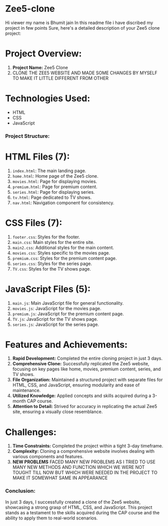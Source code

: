 # Zee5-clone
 Hi viewer my name is Bhumit jain 
In this readme file i have discribed my project in few points
Sure, here's a detailed description of your Zee5 clone project:

# Project Overview:
1. **Project Name:** Zee5 Clone
2. CLONE THE ZEE5 WEBSITE AND MADE SOME CHANGES BY MYSELF TO MAKE IT LITTLE DIFFERENT FROM OTHER 

# Technologies Used:
- HTML
- CSS
- JavaScript

### Project Structure: ###
# HTML Files (7):
1. `index.html`: The main landing page.
2. `home.html`: Home page of the Zee5 clone.
3. `movies.html`: Page for displaying movies.
4. `premium.html`: Page for premium content.
5. `series.html`: Page for displaying series.
6. `tv.html`: Page dedicated to TV shows.
7. `nav.html`: Navigation component for consistency.

# CSS Files (7):
1. `footer.css`: Styles for the footer.
2. `main.css`: Main styles for the entire site.
3. `main2.css`: Additional styles for the main content.
4. `movies.css`: Styles specific to the movies page.
5. `premium.css`: Styles for the premium content page.
6. `series.css`: Styles for the series page.
7. `TV.css`: Styles for the TV shows page.

# JavaScript Files (5):
1. `main.js`: Main JavaScript file for general functionality.
2. `movies.js`: JavaScript for the movies page.
3. `premium.js`: JavaScript for the premium content page.
4. `TV.js`: JavaScript for the TV shows page.
5. `series.js`: JavaScript for the series page.

# Features and Achievements:
1. **Rapid Development:** Completed the entire cloning project in just 3 days.
2. **Comprehensive Clone:** Successfully replicated the Zee5 website, focusing on key pages like home, movies, premium content, series, and TV shows.
3. **File Organization:** Maintained a structured project with separate files for HTML, CSS, and JavaScript, ensuring modularity and ease of maintenance.
4. **Utilized Knowledge:** Applied concepts and skills acquired during a 3-month CAP course.
5. **Attention to Detail:** Strived for accuracy in replicating the actual Zee5 site, ensuring a visually close resemblance.

# Challenges:
1. **Time Constraints:** Completed the project within a tight 3-day timeframe.
2. **Complexity:** Cloning a comprehensive website involves dealing with various components and features.
3. **NEW PROBLEMS** FACED MANY NEW PROBLEMS AS I TRIED TO USE MANY NEW METHODS AND FUNCTION WHICH WE WERE NOT TOUGHT TILL NOW BUT WHICH WERE NEEDED IN THE PROJECT TO MAKE IT SOMEWHAT SAME IN APPEARANCE

### Conclusion:
In just 3 days, I successfully created a clone of the Zee5 website, showcasing a strong grasp of HTML, CSS, and JavaScript. This project stands as a testament to the skills acquired during the CAP course and the ability to apply them to real-world scenarios.

